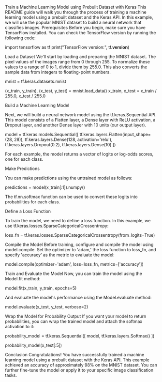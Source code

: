Train a Machine Learning Model using Prebuilt Dataset with Keras
This README guide will walk you through the process of training a machine learning model using a prebuilt dataset and the Keras API. In this example, we will use the popular MNIST dataset to build a neural network that classifies images.
Prerequisites
Before you begin, make sure you have TensorFlow installed. You can check the TensorFlow version by running the following code:

import tensorflow as tf
print("TensorFlow version:", tf.__version__)

Load a Dataset
We'll start by loading and preparing the MNIST dataset. The pixel values of the images range from 0 through 255. To normalize these values to a range of 0 to 1, divide them by 255.0. This also converts the sample data from integers to floating-point numbers.

mnist = tf.keras.datasets.mnist

(x_train, y_train), (x_test, y_test) = mnist.load_data()
x_train, x_test = x_train / 255.0, x_test / 255.0

Build a Machine Learning Model

Next, we will build a neural network model using the tf.keras.Sequential API. This model consists of a Flatten layer, a Dense layer with ReLU activation, a Dropout layer, and another Dense layer with 10 units (our output layer).

model =  tf.keras.models.Sequential([
    tf.keras.layers.Flatten(input_shape=(28, 28)),
    tf.keras.layers.Dense(128, activation='relu'),
    tf.keras.layers.Dropout(0.2),
    tf.keras.layers.Dense(10)
])

For each example, the model returns a vector of logits or log-odds scores, one for each class.

Make Predictions

You can make predictions using the untrained model as follows:

predictions = model(x_train[:1]).numpy()

The tf.nn.softmax function can be used to convert these logits into probabilities for each class.

Define a Loss Function

To train the model, we need to define a loss function. In this example, we use tf.keras.losses.SparseCategoricalCrossentropy:

loss_fn = tf.keras.losses.SparseCategoricalCrossentropy(from_logits=True)

Compile the Model
Before training, configure and compile the model using model.compile. Set the optimizer to 'adam,' the loss function to loss_fn, and specify 'accuracy' as the metric to evaluate the model:

model.compile(optimizer='adam',
              loss=loss_fn,
              metrics=['accuracy'])

Train and Evaluate the Model
Now, you can train the model using the Model.fit method:

model.fit(x_train, y_train, epochs=5)


And evaluate the model's performance using the Model.evaluate method:

model.evaluate(x_test, y_test, verbose=2)

Wrap the Model for Probability Output
If you want your model to return probabilities, you can wrap the trained model and attach the softmax activation to it:

probability_model = tf.keras.Sequential([
    model,
    tf.keras.layers.Softmax()
])

probability_model(x_test[:5])



Conclusion
Congratulations! You have successfully trained a machine learning model using a prebuilt dataset with the Keras API. This example achieved an accuracy of approximately 98% on the MNIST dataset. You can further fine-tune the model or apply it to your specific image classification tasks.

































